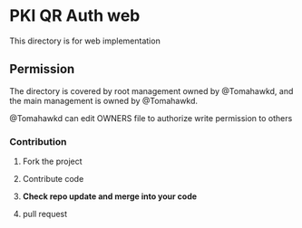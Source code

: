 # PKI QR Auth web
This directory is for web implementation

## Permission
The directory is covered by root management owned by 
@Tomahawkd, and the main management is owned by @Tomahawkd.

@Tomahawkd can edit OWNERS file to authorize write permission
to others

### Contribution

1. Fork the project

2. Contribute code

3. **Check repo update and merge into your code**

4. pull request